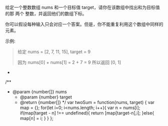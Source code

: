 给定一个整数数组 nums 和一个目标值 target，请你在该数组中找出和为目标值的那 两个 整数，并返回他们的数组下标。

你可以假设每种输入只会对应一个答案。但是，你不能重复利用这个数组中同样的元素。

示例:

> 给定 nums = [2, 7, 11, 15], target = 9
>
> 因为 nums[0] + nums[1] = 2 + 7 = 9
> 所以返回 [0, 1]



 * ```javascript
 /**
 * @param {number[]} nums
     * @param {number} target
     * @return {number[]}
     */
    var twoSum = function(nums, target) {
        var map = {};
        for(let i=0; i<nums.length; i++){
            var n = nums[i];
            if(map[target - n] !== undefined){
    			return [map[target-n],i];
        }else{
 			map[n] = i;
         }
     }
 };
 ```
 
 